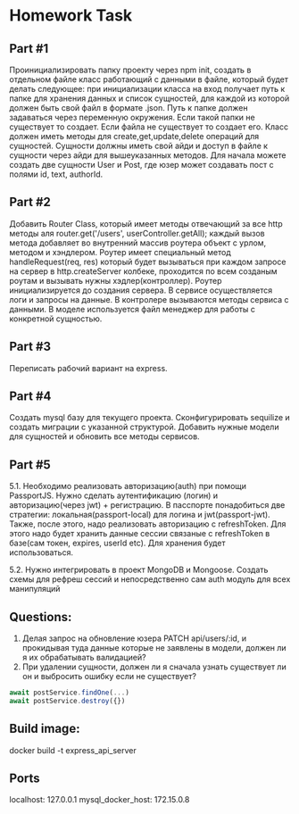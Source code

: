 # Homework Task

## Part #1
Проинициализировать папку проекту через npm init, создать в отдельном файле класс работающий с данными в файле, который будет делать следующее: при инициализации класса на вход получает путь к папке для хранения данных и список сущностей, для каждой из которой должен быть свой файл в формате .json. Путь к папке должен задаваться через переменную окружения. Если такой папки не существует то создает. Если файла не существует то создает его. Класс должен иметь методы для create,get,update,delete операций для сущностей. Сущности должны иметь свой айди и доступ в файле к сущности через айди для вышеуказанных методов. Для начала можете создать две сущности User и Post, где юзер может создавать пост с полями id, text, authorId.

## Part #2
Добавить Router Class, который имеет методы отвечающий за все http методы аля router.get('/users', userController.getAll); каждый вызов метода добавляет во внутренний массив роутера объект с урлом, методом и хэндлером. Роутер имеет специальный метод handleRequest(req, res) который будет вызываться при каждом запросе на сервер в http.createServer колбеке, проходится по всем созданым роутам и вызывать нужны хэдлер(контроллер). Роутер инициализируется до создания сервера. В сервисе осуществляется логи и запросы на данные. В контролере вызываются методы сервиса с данными. В моделе используется файл менеджер для работы с конкретной сущностью.

## Part #3
Переписать рабочий вариант на express.

## Part #4
Создать mysql базу для текущего проекта. Сконфигурировать sequilize и создать миграции с указанной структурой. Добавить нужные модели для сущностей и обновить все методы сервисов.

## Part #5
5.1. Необходимо реализовать авторизацию(auth) при помощи PassportJS. Нужно сделать аутентификацию (логин) и авторизацию(через jwt) + регистрацию. В пасспорте  понадобиться две стратегии: локальная(passport-local) для логина и jwt(passport-jwt). Также, после этого, надо реализовать авторизацию с refreshToken. Для этого надо будет хранить данные сессии связаные с refreshToken в базе(сам токен, expires, userId etc). Для хранения будет использоваться.

5.2. Нужно интегрировать в проект MongoDB и Mongoose. Создать схемы для рефреш сессий и непосредственно сам auth модуль для всех манипуляций

## Questions:
1. Делая запрос на обновление юзера PATCH api/users/:id, и прокидывая туда данные которые не заявлены в модели, должен ли я их обрабатывать валидацией?
2. При удалении сущности, должен ли я сначала узнать существует ли он и выбросить ошибку если не существует?
```js
await postService.findOne(...)
await postService.destroy({})
```

## Build image:
docker build -t express_api_server

## Ports
localhost: 127.0.0.1
mysql_docker_host: 172.15.0.8
<!-- 
volumes:
   - .:. -->